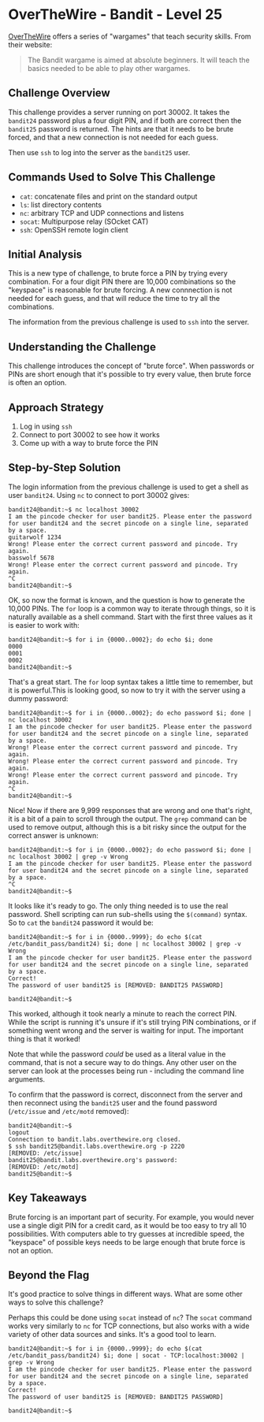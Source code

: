 # OverTheWire - Bandit - Level 25

[OverTheWire](https://overthewire.org) offers a series of "wargames" that teach
security skills. From their website:

> The Bandit wargame is aimed at absolute beginners. It will teach the basics
> needed to be able to play other wargames.

## Challenge Overview

This challenge provides a server running on port 30002. It takes the `bandit24`
password plus a four digit PIN, and if both are correct then the `bandit25`
password is returned. The hints are that it needs to be brute forced, and that a
new connection is not needed for each guess.

Then use `ssh` to log into the server as the `bandit25` user.

## Commands Used to Solve This Challenge

- `cat`: concatenate files and print on the standard output
- `ls`: list directory contents
- `nc`: arbitrary TCP and UDP connections and listens
- `socat`: Multipurpose relay (SOcket CAT)
- `ssh`: OpenSSH remote login client

## Initial Analysis

This is a new type of challenge, to brute force a PIN by trying every
combination. For a four digit PIN there are 10,000 combinations so the
"keyspace" is reasonable for brute forcing. A new connnection is not needed for
each guess, and that will reduce the time to try all the combinations.

The information from the previous challenge is used to `ssh` into the server.

## Understanding the Challenge

This challenge introduces the concept of "brute force". When passwords or PINs
are short enough that it's possible to try every value, then brute force is
often an option.

## Approach Strategy

1. Log in using `ssh`
1. Connect to port 30002 to see how it works
1. Come up with a way to brute force the PIN

## Step-by-Step Solution

The login information from the previous challenge is used to get a shell as user
`bandit24`. Using `nc` to connect to port 30002 gives:

```
bandit24@bandit:~$ nc localhost 30002
I am the pincode checker for user bandit25. Please enter the password for user bandit24 and the secret pincode on a single line, separated by a space.
guitarwolf 1234
Wrong! Please enter the correct current password and pincode. Try again.
basswolf 5678
Wrong! Please enter the correct current password and pincode. Try again.
^C
bandit24@bandit:~$
```

OK, so now the format is known, and the question is how to generate the 10,000
PINs. The `for` loop is a common way to iterate through things, so it is
naturally available as a shell command. Start with the first three values as it
is easier to work with:

```
bandit24@bandit:~$ for i in {0000..0002}; do echo $i; done
0000
0001
0002
bandit24@bandit:~$
```

That's a great start. The `for` loop syntax takes a little time to remember, but
it is powerful.This is looking good, so now to try it with the server using a
dummy password:

```
bandit24@bandit:~$ for i in {0000..0002}; do echo password $i; done | nc localhost 30002
I am the pincode checker for user bandit25. Please enter the password for user bandit24 and the secret pincode on a single line, separated by a space.
Wrong! Please enter the correct current password and pincode. Try again.
Wrong! Please enter the correct current password and pincode. Try again.
Wrong! Please enter the correct current password and pincode. Try again.
^C
bandit24@bandit:~$
```

Nice! Now if there are 9,999 responses that are wrong and one that's right, it
is a bit of a pain to scroll through the output. The `grep` command can be used
to remove output, although this is a bit risky since the output for the correct
answer is unknown:

```
bandit24@bandit:~$ for i in {0000..0002}; do echo password $i; done | nc localhost 30002 | grep -v Wrong
I am the pincode checker for user bandit25. Please enter the password for user bandit24 and the secret pincode on a single line, separated by a space.
^C
bandit24@bandit:~$
```

It looks like it's ready to go. The only thing needed is to use the real
password. Shell scripting can run sub-shells using the `$(command)` syntax. So
to `cat` the `bandit24` password it would be:

```
bandit24@bandit:~$ for i in {0000..9999}; do echo $(cat /etc/bandit_pass/bandit24) $i; done | nc localhost 30002 | grep -v Wrong
I am the pincode checker for user bandit25. Please enter the password for user bandit24 and the secret pincode on a single line, separated by a space.
Correct!
The password of user bandit25 is [REMOVED: BANDIT25 PASSWORD]

bandit24@bandit:~$
```

This worked, although it took nearly a minute to reach the correct PIN. While
the script is running it's unsure if it's still trying PIN combinations, or if
something went wrong and the server is waiting for input. The important thing is
that it worked!

Note that while the password _could_ be used as a literal value in the command,
that is not a secure way to do things. Any other user on the server can look at
the processes being run - including the command line arguments.

To confirm that the password is correct, disconnect from the server and then
reconnect using the `bandit25` user and the found password (`/etc/issue` and
`/etc/motd` removed):

```
bandit24@bandit:~$
logout
Connection to bandit.labs.overthewire.org closed.
$ ssh bandit25@bandit.labs.overthewire.org -p 2220
[REMOVED: /etc/issue]
bandit25@bandit.labs.overthewire.org's password:
[REMOVED: /etc/motd]
bandit25@bandit:~$
```

## Key Takeaways

Brute forcing is an important part of security. For example, you would never use
a single digit PIN for a credit card, as it would be too easy to try all 10
possibilities. With computers able to try guesses at incredible speed, the
"keyspace" of possible keys needs to be large enough that brute force is not an
option.

## Beyond the Flag

It's good practice to solve things in different ways. What are some other ways
to solve this challenge?

Perhaps this could be done using `socat` instead of `nc`? The `socat` command
works very similarly to `nc` for TCP connections, but also works with a wide
variety of other data sources and sinks. It's a good tool to learn.

```
bandit24@bandit:~$ for i in {0000..9999}; do echo $(cat /etc/bandit_pass/bandit24) $i; done | socat - TCP:localhost:30002 | grep -v Wrong
I am the pincode checker for user bandit25. Please enter the password for user bandit24 and the secret pincode on a single line, separated by a space.
Correct!
The password of user bandit25 is [REMOVED: BANDIT25 PASSWORD]

bandit24@bandit:~$
```
